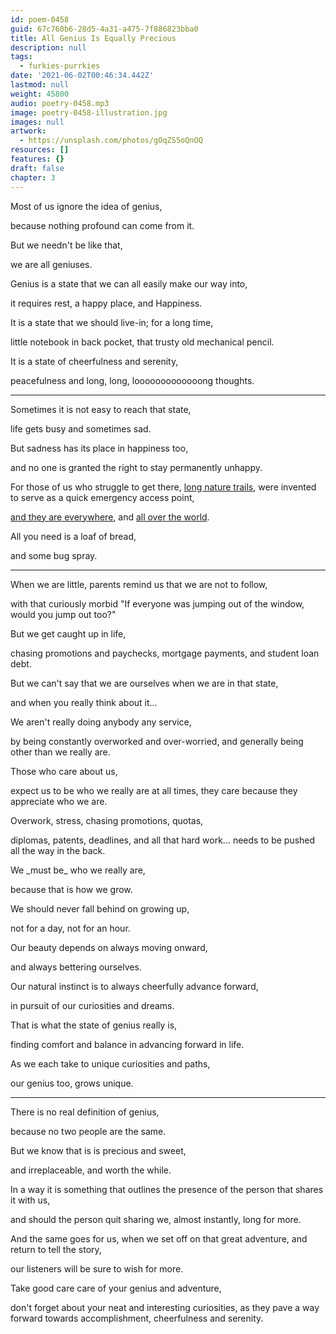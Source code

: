 ```yaml
---
id: poem-0458
guid: 67c760b6-28d5-4a31-a475-7f886823bba0
title: All Genius Is Equally Precious
description: null
tags:
  - furkies-purrkies
date: '2021-06-02T00:46:34.442Z'
lastmod: null
weight: 45800
audio: poetry-0458.mp3
image: poetry-0458-illustration.jpg
images: null
artwork:
  - https://unsplash.com/photos/gOqZS5oQnOQ
resources: []
features: {}
draft: false
chapter: 3
---
```


Most of us ignore the idea of genius,

because nothing profound can come from it.

But we needn't be like that,

we are all geniuses.

Genius is a state that we can all easily make our way into,

it requires rest, a happy place, and Happiness.

It is a state that we should live-in; for a long time,

little notebook in back pocket, that trusty old mechanical pencil.

It is a state of cheerfulness and serenity,

peacefulness and long, long, looooooooooooong thoughts.

---

Sometimes it is not easy to reach that state,

life gets busy and sometimes sad.

But sadness has its place in happiness too,

and no one is granted the right to stay permanently unhappy.

For those of us who struggle to get there, [long nature trails](https://www.youtube.com/watch?v=hPSvdKTEZug), were invented to serve as a quick emergency access point,

[and they are everywhere](https://upload.wikimedia.org/wikipedia/commons/3/3a/US_National_Trails_System%2C_50th_Anniversary_map.jpg), and [all over the world](https://en.wikipedia.org/wiki/List_of_longest_cross-country_trails).

All you need is a loaf of bread,

and some bug spray.

---

When we are little, parents remind us that we are not to follow,

with that curiously morbid "If everyone was jumping out of the window, would you jump out too?"

But we get caught up in life,

chasing promotions and paychecks, mortgage payments, and student loan debt.

But we can't say that we are ourselves when we are in that state,

and when you really think about it...

We aren't really doing anybody any service,

by being constantly overworked and over-worried, and generally being other than we really are.

Those who care about us,

expect us to be who we really are at all times, they care because they appreciate who we are.

Overwork, stress, chasing promotions, quotas,

diplomas, patents, deadlines, and all that hard work... needs to be pushed all the way in the back.

We \_must be\_ who we really are,

because that is how we grow.

We should never fall behind on growing up,

not for a day, not for an hour.

Our beauty depends on always moving onward,

and always bettering ourselves.

Our natural instinct is to always cheerfully advance forward,

in pursuit of our curiosities and dreams.

That is what the state of genius really is,

finding comfort and balance in advancing forward in life.

As we each take to unique curiosities and paths,

our genius too, grows unique.

---

There is no real definition of genius,

because no two people are the same.

But we know that is is precious and sweet,

and irreplaceable, and worth the while.

In a way it is something that outlines the presence of the person that shares it with us,

and should the person quit sharing we, almost instantly, long for more.

And the same goes for us, when we set off on that great adventure, and return to tell the story,

our listeners will be sure to wish for more.

Take good care care of your genius and adventure,

don't forget about your neat and interesting curiosities, as they pave a way forward towards accomplishment, cheerfulness and serenity.
